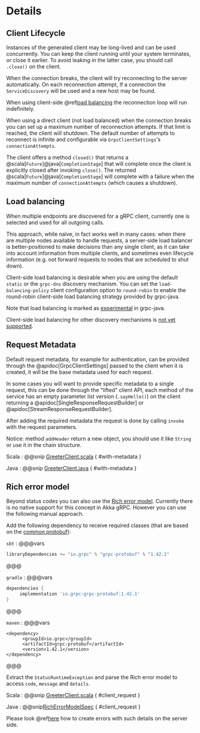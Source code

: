 # Details

## Client Lifecycle

Instances of the generated client may be long-lived and can be used concurrently.
You can keep the client running until your system terminates, or close it earlier. To
avoid leaking in the latter case, you should call `.close()` on the client.

When the connection breaks, the client will try reconnecting to the server automatically.  On each reconnection 
attempt, If a connection the `ServiceDiscovery` will be used and a new host may be found.

When using client-side @ref[load balancing](details.md#load-balancing) the reconnection loop will run indefinitely.

When using a direct client (not load balanced) when the connection breaks you can set up a maximum number 
of reconnection attempts.  If that limit is reached, the client will shutdown.  The default number of attempts to 
reconnect is infinite and configurable via `GrpcClientSettings`'s `connectionAttempts`.

The client offers a method `closed()` that returns a @scala[`Future`]@java[`CompletionStage`] 
that will complete once the client is explicitly closed after invoking `close()`.  The returned @scala[`Future`]@java[`CompletionStage`]
will complete with a failure when the maximum number of `connectionAttempts` (which causes a shutdown). 

## Load balancing

When multiple endpoints are discovered for a gRPC client, currently one is
selected and used for all outgoing calls.

This approach, while naïve, in fact works well in many cases: when there
are multiple nodes available to handle requests, a server-side load balancer
is better-positioned to make decisions than any single client, as it can
take into account information from multiple clients, and sometimes even
lifecycle information (e.g. not forward requests to nodes that are scheduled
to shut down).

Client-side load balancing is desirable when you are using the default
`static` or the `grpc-dns` discovery mechanism. You can set the
`load-balancing-policy` client configuration option to `round-robin` to enable
the round-robin client-side load balancing strategy provided by grpc-java.

Note that load balancing is marked as [experimental](https://github.com/grpc/grpc-java/issues/1771) in grpc-java.

Client-side load balancing for other discovery mechanisms is
[not yet supported](https://github.com/akka/akka-grpc/issues/809).

## Request Metadata

Default request metadata, for example for authentication, can be provided through the
@apidoc[GrpcClientSettings] passed to the client when it is created, it will be the base metadata used for each request.

In some cases you will want to provide specific metadata to a single request, this can be done through the "lifted"
client API, each method of the service has an empty parameter list version (`.sayHello()`) on the client returning a @apidoc[SingleResponseRequestBuilder] or @apidoc[StreamResponseRequestBuilder].

After adding the required metadata the request is done by calling `invoke` with the request parameters.

Notice: method `addHeader` return a new object, you should use it like `String` or use it in the chain structure.

Scala
:  @@snip [GreeterClient.scala](/plugin-tester-scala/src/main/scala/example/myapp/helloworld/LiftedGreeterClient.scala) { #with-metadata }

Java
:  @@snip [GreeterClient.java](/plugin-tester-java/src/main/java/example/myapp/helloworld/LiftedGreeterClient.java) { #with-metadata }

## Rich error model

Beyond status codes you can also use the [Rich error model](https://www.grpc.io/docs/guides/error/#richer-error-model). Currently there is no native support for this concept in Akka gRPC. However you can use the following manual approach.

Add the following dependency to receive required classes (that are based on the [common protobuf](https://cloud.google.com/apis/design/errors#error_model)):

`sbt`
:   @@@vars
```sbt
libraryDependencies += "io.grpc" % "grpc-protobuf" % "1.42.1"
```
@@@

`gradle`
:   @@@vars
```gradle
dependencies {
     implementation 'io.grpc:grpc-protobuf:1.42.1'
}
```
@@@

`maven`
:   @@@vars
```maven
<dependency>
      <groupId>io.grpc</groupId>
      <artifactId>grpc-protobuf</artifactId>
      <version>1.42.1</version>
</dependency>
```
@@@

Extract the `StatusRuntimeException` and parse the Rich error model to access `code`, `message` and `details`.

Scala
:  @@snip [GreeterClient.scala](/interop-tests/src/test/scala/akka/grpc/scaladsl/RichErrorModelSpec.scala) { #client_request }

Java
:  @@snip[RichErrorModelSpec](/interop-tests/src/test/java/example/myapp/helloworld/grpc/RichErrorModelTest.java) { #client_request }

Please look @ref[here](../server/details.md) how to create errors with such details on the server side.